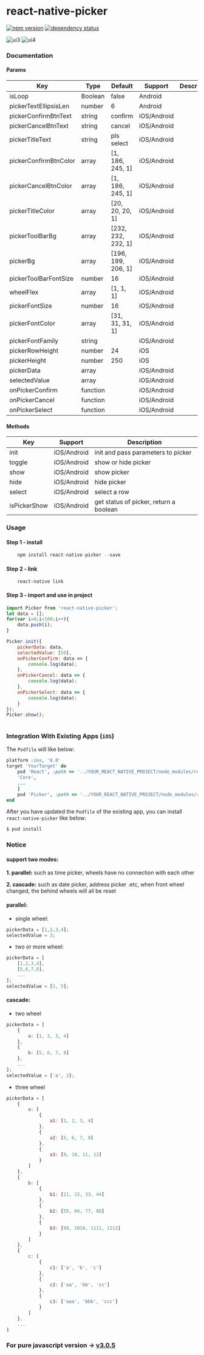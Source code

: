 # react-native-picker

[![npm version](https://img.shields.io/npm/v/react-native-picker.svg?style=flat-square)](https://www.npmjs.com/package/react-native-picker) <a href="https://david-dm.org/beefe/react-native-picker"><img src="https://david-dm.org/beefe/react-native-picker.svg?style=flat-square" alt="dependency status"></a>   

![ui3](./doc/ui3.jpg)
![ui4](./doc/ui4.jpg)

### Documentation

#### Params

|Key | Type | Default| Support | Description |
| --- | --- | ---- | ------ | ----------- |
|isLoop                | Boolean | false              |     Android  |   |
|pickerTextEllipsisLen | number  | 6                  |     Android  |   |
|pickerConfirmBtnText  | string  | confirm            | iOS/Android  |   |
|pickerCancelBtnText   | string  | cancel             | iOS/Android  |   |
|pickerTitleText       | string  | pls select         | iOS/Android  |   |
|pickerConfirmBtnColor | array   | [1, 186, 245, 1]   | iOS/Android  |   |
|pickerCancelBtnColor  | array   | [1, 186, 245, 1]   | iOS/Android  |   |
|pickerTitleColor      | array   | [20, 20, 20, 1]    | iOS/Android  |   |
|pickerToolBarBg       | array   | [232, 232, 232, 1] | iOS/Android  |   |
|pickerBg              | array   | [196, 199, 206, 1] | iOS/Android  |   |
|pickerToolBarFontSize | number  | 16                 | iOS/Android  |   |
|wheelFlex             | array   | [1, 1, 1]          | iOS/Android  |   |
|pickerFontSize        | number  | 16                 | iOS/Android  |   |
|pickerFontColor       | array   | [31, 31, 31, 1]    | iOS/Android  |   |
|pickerFontFamily      | string  |                    | iOS/Android  |   |
|pickerRowHeight       | number  | 24                 | iOS          |   |
|pickerHeight          | number  | 250                | iOS          |   |
|pickerData            | array   |                    | iOS/Android  |   |
|selectedValue         | array   |                    | iOS/Android  |   |
|onPickerConfirm       | function|                    | iOS/Android  |   |
|onPickerCancel        | function|                    | iOS/Android  |   |
|onPickerSelect        | function|                    | iOS/Android  |   |

#### Methods

|Key | Support | Description |
| --- | ---- | ----------- |
|init         | iOS/Android |init and pass parameters to picker      |
|toggle       | iOS/Android |show or hide picker                     |
|show         | iOS/Android |show picker                             |
|hide         | iOS/Android |hide picker                             |
|select       | iOS/Android |select a row                            |
|isPickerShow | iOS/Android |get status of picker, return a boolean  |


### Usage

#### Step 1 - install

```javascript
	npm install react-native-picker --save
```

#### Step 2 - link

```
	react-native link
```

#### Step 3 - import and use in project

```javascript
import Picker from 'react-native-picker';
let data = [];
for(var i=0;i<100;i++){
    data.push(i);
}

Picker.init({
    pickerData: data,
    selectedValue: [59],
    onPickerConfirm: data => {
        console.log(data);
    },
    onPickerCancel: data => {
        console.log(data);
    },
    onPickerSelect: data => {
        console.log(data);
    }
});
Picker.show();
	
```

### Integration With Existing Apps (`iOS`)
The `Podfile` will like below:
``` ruby
platform :ios, '8.0'
target 'YourTarget' do
    pod 'React', :path => '../YOUR_REACT_NATIVE_PROJECT/node_modules/react-native', :subspecs => [
    'Core',
    ...
    ]
    pod 'Picker', :path => '../YOUR_REACT_NATIVE_PROJECT/node_modules/react-native-picker'
end
```
After you have updated the `Podfile` of the existing app, you can install `react-native-picker` like below:
``` bash
$ pod install
```

### Notice

#### support two modes:

<b>1. parallel:</b> such as time picker, wheels have no connection with each other

<b>2. cascade:</b> such as date picker, address picker .etc, when front wheel changed, the behind wheels will all be reset

#### parallel:

- single wheel:

```javascript
pickerData = [1,2,3,4];
selectedValue = 3;
```

- two or more wheel:

```javascript
pickerData = [
    [1,2,3,4],
    [5,6,7,8],
    ...
];
selectedValue = [1, 5];
```

#### cascade:

- two wheel

```javascript
pickerData = [
    {
        a: [1, 2, 3, 4]
    },
    {
        b: [5, 6, 7, 8]
    },
    ...
];
selectedValue = ['a', 2];
```

- three wheel

```javascript
pickerData = [
    {
        a: [
            {
                a1: [1, 2, 3, 4]
            },
            {
                a2: [5, 6, 7, 8]
            },
            {
                a3: [9, 10, 11, 12]
            }
        ]
    },
    {
        b: [
            {
                b1: [11, 22, 33, 44]
            },
            {
                b2: [55, 66, 77, 88]
            },
            {
                b3: [99, 1010, 1111, 1212]
            }
        ]
    },
    {
        c: [
            {
                c1: ['a', 'b', 'c']
            },
            {
                c2: ['aa', 'bb', 'cc']
            },
            {
                c3: ['aaa', 'bbb', 'ccc']
            }
        ]
    },
    ...
]
```

### For pure javascript version -> [v3.0.5](https://github.com/beefe/react-native-picker/tree/pure-javascript-version)  
